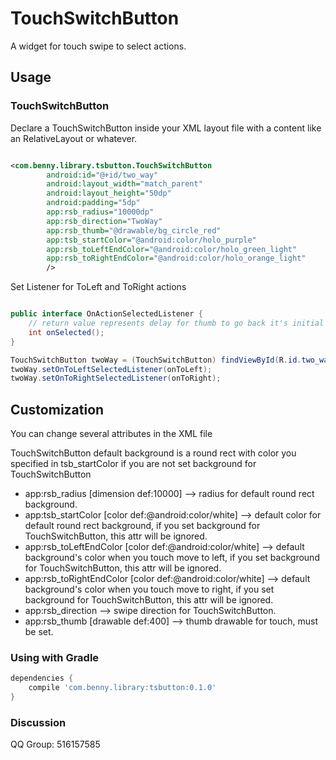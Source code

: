 # TouchSwitchButton
A widget for touch swipe to select actions.

## Usage

### TouchSwitchButton

Declare a TouchSwitchButton inside your XML layout file with a content like an RelativeLayout or whatever.

```xml

<com.benny.library.tsbutton.TouchSwitchButton
        android:id="@+id/two_way"
        android:layout_width="match_parent"
        android:layout_height="50dp"
        android:padding="5dp"
        app:rsb_radius="10000dp"
        app:rsb_direction="TwoWay"
        app:rsb_thumb="@drawable/bg_circle_red"
        app:tsb_startColor="@android:color/holo_purple"
        app:rsb_toLeftEndColor="@android:color/holo_green_light"
        app:rsb_toRightEndColor="@android:color/holo_orange_light"
        />

```

Set Listener for ToLeft and ToRight actions

```java

public interface OnActionSelectedListener {
    // return value represents delay for thumb to go back it's initial position
    int onSelected();
}

TouchSwitchButton twoWay = (TouchSwitchButton) findViewById(R.id.two_way);
twoWay.setOnToLeftSelectedListener(onToLeft);
twoWay.setOnToRightSelectedListener(onToRight);

```

## Customization

You can change several attributes in the XML file

TouchSwitchButton default background is a round rect with color you specified in tsb_startColor if you are not set background for TouchSwitchButton

* app:rsb_radius [dimension def:10000] --> radius for default round rect background.
* app:tsb_startColor [color def:@android:color/white] --> default color for default round rect background, if you set background for TouchSwitchButton, this attr will be ignored.
* app:rsb_toLeftEndColor [color def:@android:color/white] --> default background's color when you touch move to left, if you set background for TouchSwitchButton, this attr will be ignored.
* app:rsb_toRightEndColor [color def:@android:color/white] --> default background's color when you touch move to right, if you set background for TouchSwitchButton, this attr will be ignored.
* app:rsb_direction  --> swipe direction for TouchSwitchButton.
* app:rsb_thumb [drawable def:400] --> thumb drawable for touch, must be set.

### Using with Gradle

```gradle
dependencies {
    compile 'com.benny.library:tsbutton:0.1.0'
}
```

### Discussion

QQ Group: 516157585
